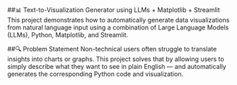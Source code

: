 ##📊 Text-to-Visualization Generator using LLMs + Matplotlib + Streamlit
This project demonstrates how to automatically generate data visualizations from natural language input using a combination of Large Language Models (LLMs), Python, Matplotlib, and Streamlit.

##🔍 Problem Statement
Non-technical users often struggle to translate insights into charts or graphs. This project solves that by allowing users to simply describe what they want to see in plain English — and automatically generates the corresponding Python code and visualization.

